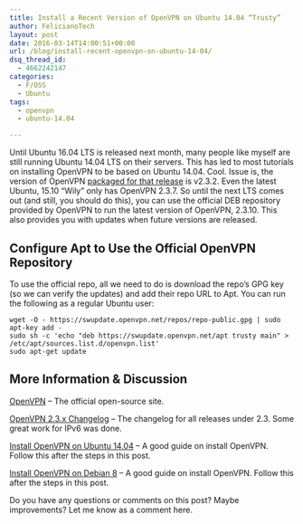 ```yaml
---
title: Install a Recent Version of OpenVPN on Ubuntu 14.04 “Trusty”
author: FelicianoTech
layout: post
date: 2016-03-14T14:00:51+00:00
url: /blog/install-recent-openvpn-on-ubuntu-14-04/
dsq_thread_id:
  - 4662242147
categories:
  - F/OSS
  - Ubuntu
tags:
  - openvpn
  - ubuntu-14.04

---
```

Until Ubuntu 16.04 LTS is released next month, many people like myself are still running Ubuntu 14.04 LTS on their servers. This has led to most tutorials on installing OpenVPN to be based on Ubuntu 14.04. Cool. Issue is, the version of OpenVPN [packaged for that release][1] is v2.3.2. Even the latest Ubuntu, 15.10 &#8220;Wily&#8221; only has OpenVPN 2.3.7. So until the next LTS comes out (and still, you should do this), you can use the official DEB repository provided by OpenVPN to run the latest version of OpenVPN, 2.3.10. This also provides you with updates when future versions are released.

## Configure Apt to Use the Official OpenVPN Repository

To use the official repo, all we need to do is download the repo&#8217;s GPG key (so we can verify the updates) and add their repo URL to Apt. You can run the following as a regular Ubuntu user:

    wget -O - https://swupdate.openvpn.net/repos/repo-public.gpg | sudo apt-key add -
    sudo sh -c 'echo "deb https://swupdate.openvpn.net/apt trusty main" > /etc/apt/sources.list.d/openvpn.list'
    sudo apt-get update
    

## More Information & Discussion

[OpenVPN][2] &#8211; The official open-source site.
  
[OpenVPN 2.3.x Changelog][3] &#8211; The changelog for all releases under 2.3. Some great work for IPv6 was done.
  
[Install OpenVPN on Ubuntu 14.04][4] &#8211; A good guide on install OpenVPN. Follow this after the steps in this post.
  
[Install OpenVPN on Debian 8][5] &#8211; A good guide on install OpenVPN. Follow this after the steps in this post.

Do you have any questions or comments on this post? Maybe improvements? Let me know as a comment here.

 [1]: https://launchpad.net/ubuntu/+source/openvpn
 [2]: https://openvpn.net/index.php/open-source.html
 [3]: https://community.openvpn.net/openvpn/wiki/ChangesInOpenvpn23
 [4]: https://www.digitalocean.com/community/tutorials/how-to-set-up-an-openvpn-server-on-ubuntu-14-04
 [5]: https://www.linode.com/docs/networking/vpn/set-up-a-hardened-openvpn-server